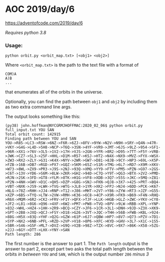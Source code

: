 # AOC 2019/day/6

https://adventofcode.com/2019/day/6

*Requires python 3.8*

### Usage:

```
python orbit.py <orbit_map.txt> [<obj1> <obj2>]

```

Where `<orbit_map.txt>` is the path to the text file with a format of

```
COM)A
A)B
...
```

that enumerates all of the orbits in the universe.

Optionally, you can find the path between `obj1` and `obj2` by including them as two extra command line args.

The output looks something like this:

```
(py38) john.hoffman@NYCGRMJHOFFMAC:2020_02_06$ python orbit.py full_input.txt YOU SAN
Total orbit count: 142915
Finding path between YOU and SAN
YOU->R85->LC3->RSW->6NZ->F6R->6ZJ->8FV->9YW->N2V->N9H->SRY->Q4N->47R->VKY->G4G->L4D->5H8->NCP->T6Q->3SN->4YF->VR9->JMT->6JS->9LZ->954->SF1->96R->XX1->76V->3L5->1V2->17H->VJS->2GN->YFR->8R2->D95->7TT->F5Y->VRB->JWK->CZ7->SL3->25F->HHL->D1M->R57->KSJ->HT2->N4X->NX9->MVZ->FYX->WSX->ZW3->RX2->ZLY->G31->K4X->NYV->2WR->GW7->D81->8JB->9CY->NP3->69L->X5P->FZB->16B->DB7->RGD->PX7->GQZ->5KM->65Z->S1R->TMG->6L7->RD7->X9M->XKV->W73->8WL->ZX9->PR3->J9S->2NJ->93Q->XMQ->YY9->FTV->PM5->PZN->G97->2GS->C6T->13V->YD6->S6M->8LW->ZKR->GH2->94D->C7Q->Y9T->QG3->BTX->2V2->PMD->RJN->2SK->3FD->GT8->YLM->8TK->H1G->VF8->XDB->3Q7->55S->JKC->5MQ->Z81->P2N->4NH->GWV->D1C->QH5->DZP->G8G->SNJ->FKN->QJ8->3X7->425->PRT->BQ4->VBT->NXK->JS9->LWH->TVG->WTG->JL8->1YR->XK2->FPJ->NJ4->6DD->PCK->K67->NLG->78Z->RHH->JJ4->RNP->T12->J86->MHT->2V7->Y86->ZYW->RT3->JZF->G55->XZP->6BS->TYQ->LTW->2VW->RMH->K36->6C8->4CP->X9R->FK9->B69->F4N->RHQ->R6X->MQM->6R2->CK2->FRV->F1Y->QFX->TJF->LLK->HGB->GLZ->ZWC->YKV->CY8->JF2->L81->8G6->Q96->4XF->6W2->PM7->PW8->TVQ->8PV->9LW->RBB->XPL->YNP->832->WHL->HZ4->1HH->2R9->BCQ->CZY->JF6->1CR->3L1->DNH->9JD->Z3X->XK9->SPT->2B8->JXQ->QCJ->FSY->D18->G26->3VT->JQC->THH->56B->FWB->KBL->924->88G->H5X->83Q->YHF->Q2G->GZW->61P->6J7->QBW->HP7->8V7->Q73->PZV->7D1->SYP->NX2->6NB->PFL->RZD->2VP->V18->8P6->XFC->KYD->GHV->3L7->X1C->1S5->5BR->S46->G5F->ML7->DVZ->G9Q->V2B->98Z->TZX->8VC->9X7->86K->X58->5ZG->2JJ->6GY->DTT->LHX->YNY->SAN
Path length: 286
```

The first number is the answer to part 1. The `Path length` output is the answer to part 2, except part two asks the total path length between the orbits *in between* `YOU` and `SAN`, which is the output number `286` *minus 3*
